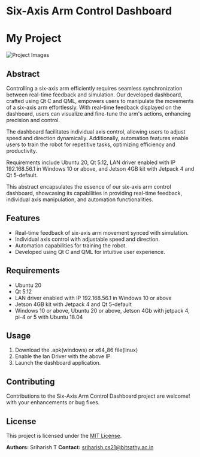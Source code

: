 # Six-Axis Arm Control Dashboard
# My Project

![Project Images](https://drive.google.com/file/d/19kacR74H6X3SxnrJS9Fs2LghtIooHNgK/view?usp=drive_link)
## Abstract

Controlling a six-axis arm efficiently requires seamless synchronization between real-time feedback and simulation. Our developed dashboard, crafted using Qt C and QML, empowers users to manipulate the movements of a six-axis arm effortlessly. With real-time feedback displayed on the dashboard, users can visualize and fine-tune the arm's actions, enhancing precision and control.

The dashboard facilitates individual axis control, allowing users to adjust speed and direction dynamically. Additionally, automation features enable users to train the robot for repetitive tasks, optimizing efficiency and productivity.

Requirements include Ubuntu 20, Qt 5.12, LAN driver enabled with IP 192.168.56.1 in Windows 10 or above, and Jetson 4GB kit with Jetpack 4 and Qt 5-default.

This abstract encapsulates the essence of our six-axis arm control dashboard, showcasing its capabilities in providing real-time feedback, individual axis manipulation, and automation functionalities.

## Features

- Real-time feedback of six-axis arm movement synced with simulation.
- Individual axis control with adjustable speed and direction.
- Automation capabilities for training the robot.
- Developed using Qt C and QML for intuitive user experience.

## Requirements

- Ubuntu 20
- Qt 5.12
- LAN driver enabled with IP 192.168.56.1 in Windows 10 or above
- Jetson 4GB kit with Jetpack 4 and Qt 5-default
-  Windows 10 or above, Ubuntu 20 or above, Jetson 4Gb with jetpack 4, pi-4 or 5 with Ubuntu 18.04
## Usage

1. Download the .apk(windows) or x64_86 file(linux)
2. Enable the lan Driver with the above IP.
3. Launch the dashboard application.

## Contributing

Contributions to the Six-Axis Arm Control Dashboard project are welcome! with your enhancements or bug fixes.

## License

This project is licensed under the [MIT License](LICENSE).

**Authors:** Sriharish T
**Contact:** sriharish.cs21@bitsathy.ac.in 
